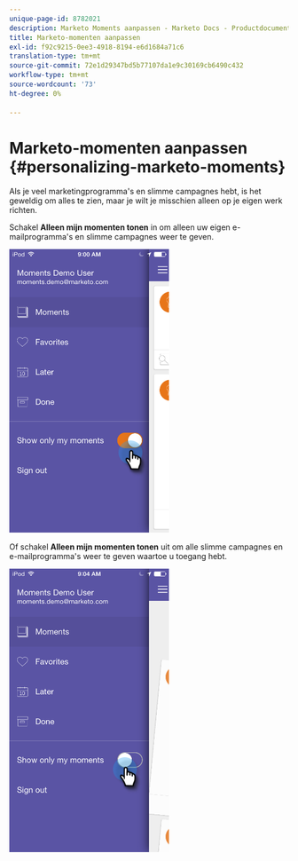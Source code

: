 ```yaml
---
unique-page-id: 8782021
description: Marketo Moments aanpassen - Marketo Docs - Productdocumentatie
title: Marketo-momenten aanpassen
exl-id: f92c9215-0ee3-4918-8194-e6d1684a71c6
translation-type: tm+mt
source-git-commit: 72e1d29347bd5b77107da1e9c30169cb6490c432
workflow-type: tm+mt
source-wordcount: '73'
ht-degree: 0%

---
```


# Marketo-momenten aanpassen {#personalizing-marketo-moments}

Als je veel marketingprogramma&#39;s en slimme campagnes hebt, is het geweldig om alles te zien, maar je wilt je misschien alleen op je eigen werk richten.

Schakel **Alleen mijn momenten tonen** in om alleen uw eigen e-mailprogramma&#39;s en slimme campagnes weer te geven.

![](assets/image2015-7-16-15-3a53-3a24.png)

Of schakel **Alleen mijn momenten tonen** uit om alle slimme campagnes en e-mailprogramma&#39;s weer te geven waartoe u toegang hebt.

![](assets/image2015-7-16-15-3a55-3a29.png)

